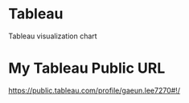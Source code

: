 # Tableau
Tableau visualization chart 

# My Tableau Public URL 

https://public.tableau.com/profile/gaeun.lee7270#!/

